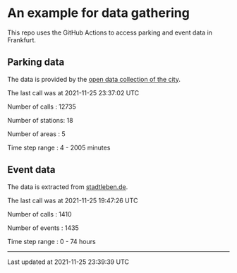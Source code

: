 # An example for data gathering

This repo uses the GitHub Actions to access parking and event data in Frankfurt.

## Parking data
The data is provided by the [open data collection of the city](https://www.offenedaten.frankfurt.de/).

The last call was at 2021-11-25 23:37:02 UTC

Number of calls   : 12735

Number of stations:    18

Number of areas   :     5

Time step range   :     4 -  2005 minutes


## Event data
The data is extracted from [stadtleben.de](https://stadtleben.de/frankfurt/).

The last call was at 2021-11-25 19:47:26 UTC

Number of calls   : 1410

Number of events  : 1435

Time step range   :    0 -   74 hours


----

Last updated at 2021-11-25 23:39:39 UTC
